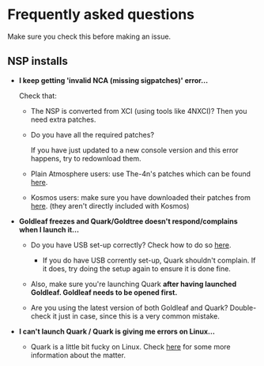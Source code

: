 # Frequently asked questions

Make sure you check this before making an issue.

## NSP installs

- **I keep getting 'invalid NCA (missing sigpatches)' error...**

  Check that:

  - The NSP is converted from XCI (using tools like 4NXCI)? Then you need extra patches.
  
  - Do you have all the required patches?

    If you have just updated to a new console version and this error happens, try to redownload them.

  - Plain Atmosphere users: use The-4n's patches which can be found [here](https://gbatemp.net/threads/i-heard-that-you-guys-need-some-sweet-patches-for-atmosphere.521164/).

  - Kosmos users: make sure you have downloaded their patches from [here](https://github.com/Joonie86/hekate/releases). (they aren't directly included with Kosmos)

- **Goldleaf freezes and Quark/Goldtree doesn't respond/complains when I launch it...**

  - Do you have USB set-up correctly? Check how to do so [here](../README.md#quark-and-remote-pc).

    - If you do have USB corrently set-up, Quark shouldn't complain. If it does, try doing the setup again to ensure it is done fine.

  - Also, make sure you're launching Quark **after having launched Goldleaf. Goldleaf needs to be opened first.**

  - Are you using the latest version of both Goldleaf and Quark? Double-check it just in case, since this is a very common mistake.

- **I can't launch Quark / Quark is giving me errors on Linux...**

  - Quark is a little bit fucky on Linux. Check [here](QUARK_LINUX.md) for some more information about the matter.